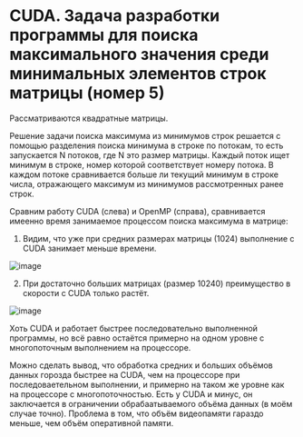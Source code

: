 # CUDA. Задача разработки программы для поиска максимального значения среди минимальных элементов строк матрицы (номер 5)

Рассматриваются квадратные матрицы.

Решение задачи поиска максимума из минимумов строк решается с помощью разделения поиска минимума в строке по потокам, то есть запускается N потоков, где N это размер матрицы. Каждый поток ищет минимум в строке, номер которой соответствует номеру потока. В каждом потоке сравнивается больше ли текущий минимум в строке числа, отражающего максимум из минимумов рассмотренных ранее строк.

Сравним работу CUDA (слева) и OpenMP (справа), сравнивается имеенно время занимаемое процессом поиска максимума в матрице:

1) Видим, что уже при средних размерах матрицы (1024) выполнение с CUDA занимает меньше времени.

![image](https://user-images.githubusercontent.com/58008126/226370259-50c9265a-b1fa-4253-bafa-44a7e2437044.png)


2) При достаточно больших матрицах (размер 10240) преимущество в скорости с CUDA только растёт.

![image](https://user-images.githubusercontent.com/58008126/226370605-39143af8-6f50-4c1f-9602-4309512a3762.png)

Хоть CUDA и работает быстрее последовательно выполненной программы, но всё равно остаётся примерно на одном уровне с многопоточным выполнением на процессоре.

Можно сделать вывод, что обработка средних и больших объёмов данных горозда быстрее на CUDA, чем на процессоре при последоваетельном выполнении, и примерно на таком же уровне как на процессоре с многопоточностью. Есть у CUDA и минус, он заключается в ограничении обрабаатываемого объёма данных (в моём случае точно). Проблема в том, что объём видеопамяти гараздо меньше, чем объём оперативной памяти.


